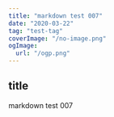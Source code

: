 ```yaml
---
title: "markdown test 007"
date: "2020-03-22"
tag: "test-tag"
coverImage: "/no-image.png"
ogImage:
  url: "/ogp.png"
---
```


## title

markdown test 007
